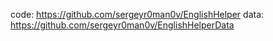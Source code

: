 code: https://github.com/sergeyr0man0v/EnglishHelper
data: https://github.com/sergeyr0man0v/EnglishHelperData
